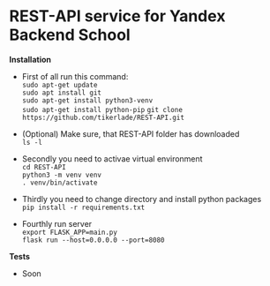# REST-API service for Yandex Backend School

**Installation**

- First of all run this command:</br>
`sudo apt-get update`</br>
`sudo apt install git`</br>
`sudo apt-get install python3-venv`</br>
`sudo apt-get install python-pip`
`git clone https://github.com/tikerlade/REST-API.git`

- (Optional) Make sure, that REST-API folder has downloaded</br>
`ls -l`

- Secondly you need to activae virtual environment</br>
`cd REST-API`</br>
`python3 -m venv venv`</br>
`. venv/bin/activate`

- Thirdly you need to change directory and install python packages</br>
`pip install -r requirements.txt`

- Fourthly run server</br>
`export FLASK_APP=main.py`</br>
`flask run --host=0.0.0.0 --port=8080`

**Tests**
- Soon
